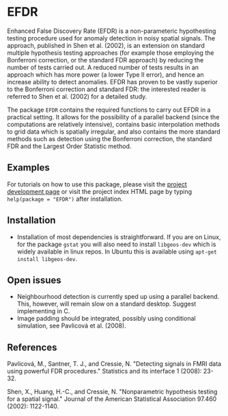 EFDR
====

Enhanced False Discovery Rate (EFDR) is a non-parameteric hypothesting testing procedure used for anomaly detection in noisy spatial signals. The approach, published in Shen et al. (2002), is an extension on standard multiple hypothesis testing approaches (for example those employing the Bonferroni correction, or the standard FDR approach) by reducing the number of tests carried out. A reduced number of tests results in an approach which has more power (a lower Type II error), and hence an increase ability to detect anomalies. EFDR has proven to be vastly superior to the Bonferroni correction and standard FDR: the interested reader is referred to Shen et al. (2002) for a detailed study.

The package `EFDR` contains the required functions to carry out EFDR in a practical setting. It allows for the possibility of a parallel backend (since the computations are relatively intensive), contains basic interpolation methods to grid data which is spatially irregular, and also contains the more standard methods such as detection using the Bonferroni correction, the standard FDR and the Largest Order Statistic method. 

Examples
--------

For tutorials on how to use this package, please visit the [project development page](http://www.github.com/andrewzm/EFDR) or visit the project index HTML page by typing `help(package = "EFDR")` after installation.

Installation
------------

- Installation of most dependencies is straightforward. If you are on Linux, for the package `gstat` you will also need to install `libgeos-dev` which is widely available in linux repos. In Ubuntu this is available using `apt-get install libgeos-dev`.


Open issues
---------------

- Neighbourhood detection is currently sped up using a parallel backend. This, however, will remain slow on a standard desktop. Suggest implementing in C.
- Image padding should be integrated, possibly using conditional simulation, see Pavlicová et al. (2008).


References
----------

Pavlicová, M., Santner,  T. J., and Cressie, N. "Detecting signals in FMRI data using powerful FDR procedures." Statistics and its interface 1 (2008): 23-32.

Shen, X., Huang, H.-C., and Cressie, N. "Nonparametric hypothesis testing for a spatial signal." Journal of the American Statistical Association 97.460 (2002): 1122-1140.

